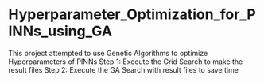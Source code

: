 # Hyperparameter_Optimization_for_PINNs_using_GA
This project attempted to use Genetic Algorithms to optimize Hyperparameters of PINNs
Step 1: Execute the Grid Search to make the result files
Step 2: Execute the GA Search with result files to save time
